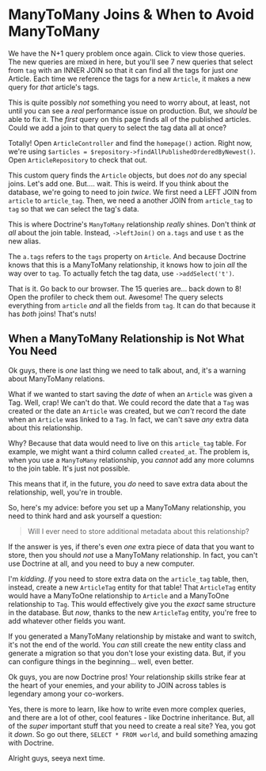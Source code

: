 # ManyToMany Joins & When to Avoid ManyToMany

We have the N+1 query problem once again. Click to view those queries. The new
queries are mixed in here, but you'll see 7 new queries that select from `tag`
with an INNER JOIN so that it can find all the tags for just *one* Article.
Each time we reference the tags for a new `Article`, it makes a new query for
*that* article's tags.

This is quite possibly *not* something you need to worry about, at least, not until
you can see a *real* performance issue on production. But, we *should* be able to
fix it. The *first* query on this page finds all of the published articles. Could
we add a join to that query to select the tag data all at once?

Totally! Open `ArticleController` and find the `homepage()` action. Right now, we're
using `$articles = $repository->findAllPublishedOrderedByNewest()`. Open
`ArticleRepository` to check that out.

This custom query finds the `Article` objects, but does *not* do any special joins.
Let's add one. But.... wait. This is weird. If you think about the database, we're
going to need to join *twice*. We first need a LEFT JOIN from `article` to
`article_tag`. Then, we need a another JOIN from `article_tag` to `tag` so that
we can select the tag's data.

This is where Doctrine's `ManyToMany` relationship *really* shines. Don't think
*at all* about the join table. Instead, `->leftJoin()` on `a.tags` and use
`t` as the new alias.

The `a.tags` refers to the `tags` property on `Article`. And because Doctrine knows
that this is a ManyToMany relationship, it knows how to join *all* the way over to
`tag`. To actually fetch the tag data, use `->addSelect('t')`.

That is it. Go back to our browser. The 15 queries are... back down to 8! Open the
profiler to check them out. Awesome! The query selects everything from `article`
*and* all the fields from `tag`. It can do that because it has *both* joins!
That's nuts!

## When a ManyToMany Relationship is Not What You Need

Ok guys, there is *one* last thing we need to talk about, and, it's a warning
about ManyToMany relations.

What if we wanted to start saving the *date* of when an `Article` was given a Tag.
Well, crap! We can't do that. We could record the date that a `Tag` was created or
the date an `Article` was created, but we *can't* record the date when an `Article`
was linked to a `Tag`. In fact, we can't save *any* extra data about this relationship.

Why? Because that data would need to live on this `article_tag` table. For example,
we might want a third column called `created_at`. The problem is, when you use
a `ManyToMany` relationship, you *cannot* add any more columns to the join table.
It's just not possible.

This means that if, in the future, you *do* need to save extra data about the
relationship, well, you're in trouble.

So, here's my advice: before you set up a ManyToMany relationship, you need to think
hard and ask yourself a question:

> Will I ever need to store additional metadata about this relationship?

If the answer is yes, if there's even *one* extra piece of data that you want to
store, then you should *not* use a ManyToMany relationship. In fact, you can't use
Doctrine at all, and you need to buy a new computer.

I'm *kidding*. *If* you need to store extra data on the `article_tag` table, then,
instead, create a new `ArticleTag` entity for that table! That `ArticleTag` entity
would have a ManyToOne relationship to `Article` and a ManyToOne relationship to
`Tag`. This would effectively give you the *exact* same structure in the database.
But *now*, thanks to the new `ArticleTag` entity, you're free to add whatever other
fields you want.

If you generated a ManyToMany relationship by mistake and want to switch, it's not
the end of the world. You *can* still create the new entity class and generate a
migration so that you don't lose your existing data. But, if you can configure things
in the beginning... well, even better.

Ok guys, you are now Doctrine pros! Your relationship skills strike fear at the
heart of your enemies, and your ability to JOIN across tables is legendary among
your co-workers. 

Yes, there is more to learn, like how to write even more complex queries, and there
are a lot of other, cool features - like Doctrine inheritance. But, all of the
*super* important stuff that you need to create a real site? Yea, you got it *down*.
So go out there, `SELECT * FROM world`, and build something amazing with Doctrine.

Alright guys, seeya next time.
